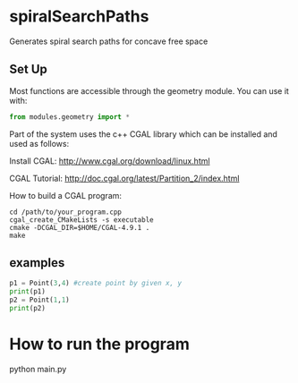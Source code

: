 # spiralSearchPaths
Generates spiral search paths for concave free space

## Set Up
Most functions are accessible through the geometry module. You can use it with:
```python
from modules.geometry import *
```

Part of the system uses the c++ CGAL library which can be installed and used as follows:

Install CGAL: http://www.cgal.org/download/linux.html

CGAL Tutorial: http://doc.cgal.org/latest/Partition_2/index.html

How to build a CGAL program:
```
cd /path/to/your_program.cpp 
cgal_create_CMakeLists -s executable 
cmake -DCGAL_DIR=$HOME/CGAL-4.9.1 . 
make
```

## examples

```python
p1 = Point(3,4) #create point by given x, y
print(p1)
p2 = Point(1,1)
print(p2)

```
# How to run the program
python main.py
